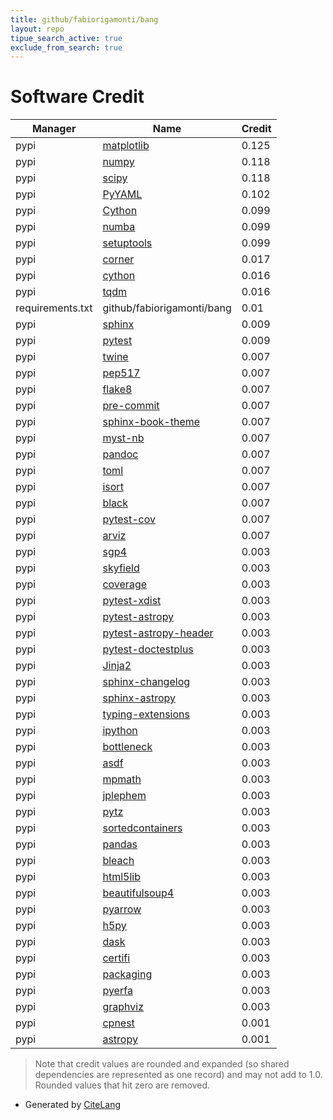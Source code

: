 ```yaml
---
title: github/fabiorigamonti/bang
layout: repo
tipue_search_active: true
exclude_from_search: true
---
```

# Software Credit

|Manager|Name|Credit|
|-------|----|------|
|pypi|[matplotlib](https://matplotlib.org)|0.125|
|pypi|[numpy](https://www.numpy.org)|0.118|
|pypi|[scipy](https://www.scipy.org)|0.118|
|pypi|[PyYAML](https://pyyaml.org/)|0.102|
|pypi|[Cython](http://cython.org/)|0.099|
|pypi|[numba](https://numba.pydata.org)|0.099|
|pypi|[setuptools](https://github.com/pypa/setuptools)|0.099|
|pypi|[corner](https://corner.readthedocs.io)|0.017|
|pypi|[cython](https://pypi.org/project/cython)|0.016|
|pypi|[tqdm](https://pypi.org/project/tqdm)|0.016|
|requirements.txt|github/fabiorigamonti/bang|0.01|
|pypi|[sphinx](https://pypi.org/project/sphinx)|0.009|
|pypi|[pytest](https://pypi.org/project/pytest)|0.009|
|pypi|[twine](https://pypi.org/project/twine)|0.007|
|pypi|[pep517](https://pypi.org/project/pep517)|0.007|
|pypi|[flake8](https://pypi.org/project/flake8)|0.007|
|pypi|[pre-commit](https://pypi.org/project/pre-commit)|0.007|
|pypi|[sphinx-book-theme](https://pypi.org/project/sphinx-book-theme)|0.007|
|pypi|[myst-nb](https://pypi.org/project/myst-nb)|0.007|
|pypi|[pandoc](https://pypi.org/project/pandoc)|0.007|
|pypi|[toml](https://pypi.org/project/toml)|0.007|
|pypi|[isort](https://pypi.org/project/isort)|0.007|
|pypi|[black](https://pypi.org/project/black)|0.007|
|pypi|[pytest-cov](https://pypi.org/project/pytest-cov)|0.007|
|pypi|[arviz](https://pypi.org/project/arviz)|0.007|
|pypi|[sgp4](https://github.com/brandon-rhodes/python-sgp4)|0.003|
|pypi|[skyfield](http://github.com/brandon-rhodes/python-skyfield/)|0.003|
|pypi|[coverage](https://github.com/nedbat/coveragepy)|0.003|
|pypi|[pytest-xdist](https://github.com/pytest-dev/pytest-xdist)|0.003|
|pypi|[pytest-astropy](https://pypi.org/project/pytest-astropy)|0.003|
|pypi|[pytest-astropy-header](https://pypi.org/project/pytest-astropy-header)|0.003|
|pypi|[pytest-doctestplus](https://pypi.org/project/pytest-doctestplus)|0.003|
|pypi|[Jinja2](https://pypi.org/project/Jinja2)|0.003|
|pypi|[sphinx-changelog](https://pypi.org/project/sphinx-changelog)|0.003|
|pypi|[sphinx-astropy](https://pypi.org/project/sphinx-astropy)|0.003|
|pypi|[typing-extensions](https://pypi.org/project/typing-extensions)|0.003|
|pypi|[ipython](https://pypi.org/project/ipython)|0.003|
|pypi|[bottleneck](https://pypi.org/project/bottleneck)|0.003|
|pypi|[asdf](https://pypi.org/project/asdf)|0.003|
|pypi|[mpmath](https://pypi.org/project/mpmath)|0.003|
|pypi|[jplephem](https://pypi.org/project/jplephem)|0.003|
|pypi|[pytz](https://pypi.org/project/pytz)|0.003|
|pypi|[sortedcontainers](https://pypi.org/project/sortedcontainers)|0.003|
|pypi|[pandas](https://pypi.org/project/pandas)|0.003|
|pypi|[bleach](https://pypi.org/project/bleach)|0.003|
|pypi|[html5lib](https://pypi.org/project/html5lib)|0.003|
|pypi|[beautifulsoup4](https://pypi.org/project/beautifulsoup4)|0.003|
|pypi|[pyarrow](https://pypi.org/project/pyarrow)|0.003|
|pypi|[h5py](https://pypi.org/project/h5py)|0.003|
|pypi|[dask](https://pypi.org/project/dask)|0.003|
|pypi|[certifi](https://pypi.org/project/certifi)|0.003|
|pypi|[packaging](https://pypi.org/project/packaging)|0.003|
|pypi|[pyerfa](https://pypi.org/project/pyerfa)|0.003|
|pypi|[graphviz](https://pypi.org/project/graphviz)|0.003|
|pypi|[cpnest](https://github.com/johnveitch/cpnest)|0.001|
|pypi|[astropy](http://astropy.org)|0.001|


> Note that credit values are rounded and expanded (so shared dependencies are represented as one record) and may not add to 1.0. Rounded values that hit zero are removed.


- Generated by [CiteLang](https://github.com/vsoch/citelang)
